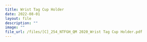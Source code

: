 ```yaml
---
title: Wrist Tag Cup Holder
date: 2022-08-01
layout: file
description: ""
image: ""
file_url: /files/[C]_254_NTFGH_QM 2020_Wrist Tag Cup Holder.pdf
---
```

